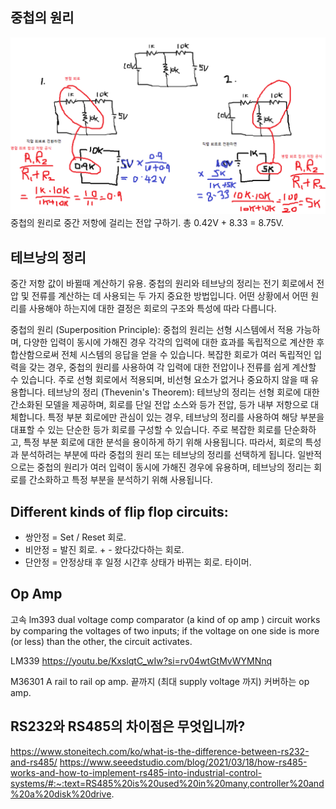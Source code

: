 

## 중첩의 원리
![중첩의 원리](../../assets/superposition_principle.png)
중첩의 원리로 중간 저항에 걸리는 전압 구하기.
총 0.42V + 8.33 = 8.75V.

## 테브낭의 정리
중간 저항 값이 바뀔때 계산하기 유용.
중첩의 원리와 테브낭의 정리는 전기 회로에서 전압 및 전류를 계산하는 데 사용되는 두 가지 중요한 방법입니다. 어떤 상황에서 어떤 원리를 사용해야 하는지에 대한 결정은 회로의 구조와 특성에 따라 다릅니다.

중첩의 원리 (Superposition Principle):
중첩의 원리는 선형 시스템에서 적용 가능하며, 다양한 입력이 동시에 가해진 경우 각각의 입력에 대한 효과를 독립적으로 계산한 후 합산함으로써 전체 시스템의 응답을 얻을 수 있습니다.
복잡한 회로가 여러 독립적인 입력을 갖는 경우, 중첩의 원리를 사용하여 각 입력에 대한 전압이나 전류를 쉽게 계산할 수 있습니다.
주로 선형 회로에서 적용되며, 비선형 요소가 없거나 중요하지 않을 때 유용합니다.
테브낭의 정리 (Thevenin's Theorem):
테브낭의 정리는 선형 회로에 대한 간소화된 모델을 제공하며, 회로를 단일 전압 소스와 등가 전압, 등가 내부 저항으로 대체합니다.
특정 부분 회로에만 관심이 있는 경우, 테브낭의 정리를 사용하여 해당 부분을 대표할 수 있는 단순한 등가 회로를 구성할 수 있습니다.
주로 복잡한 회로를 단순화하고, 특정 부분 회로에 대한 분석을 용이하게 하기 위해 사용됩니다.
따라서, 회로의 특성과 분석하려는 부분에 따라 중첩의 원리 또는 테브낭의 정리를 선택하게 됩니다. 일반적으로는 중첩의 원리가 여러 입력이 동시에 가해진 경우에 유용하며, 테브낭의 정리는 회로를 간소화하고 특정 부분을 분석하기 위해 사용됩니다.

## Different kinds of flip flop circuits:
- 쌍안정 = Set / Reset 회로.
- 비안정 = 발진 회로. + - 왔다갔다하는 회로.
- 단안정 = 안정상태 후 일정 시간후 상태가 바뀌는 회로. 타이머.

## Op Amp
고속 lm393 dual voltage comp comparator (a kind of op amp ) circuit works by comparing the voltages of two inputs; if the voltage on one side is more (or less) than the other, the circuit activates.

LM339
https://youtu.be/KxslqtC_wIw?si=rv04wtGtMvWYMNnq

M36301
A rail to rail op amp. 끝까지 (최대 supply voltage 까지) 커버하는 op amp.

## RS232와 RS485의 차이점은 무엇입니까?
https://www.stoneitech.com/ko/what-is-the-difference-between-rs232-and-rs485/
https://www.seeedstudio.com/blog/2021/03/18/how-rs485-works-and-how-to-implement-rs485-into-industrial-control-systems/#:~:text=RS485%20is%20used%20in%20many,controller%20and%20a%20disk%20drive.